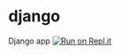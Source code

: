 # django
Django app
[![Run on Repl.it](https://repl.it/badge/github/hungnd08/django)](https://repl.it/github/hungnd08/django)